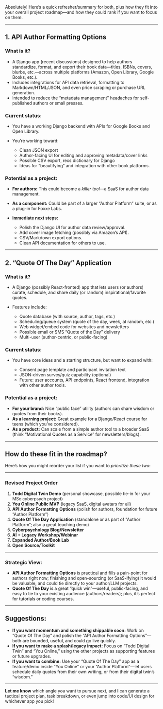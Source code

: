 Absolutely! Here’s a quick refresher/summary for both, plus how they fit into your overall project roadmap—and how they could rank if you want to focus on them.

---

## **1. API Author Formatting Options**

### **What is it?**

* A Django app (recent discussions) designed to help authors standardize, format, and export their book data—titles, ISBNs, covers, blurbs, etc.—across multiple platforms (Amazon, Open Library, Google Books, etc.).
* Includes integrations for API data retrieval, formatting to Markdown/HTML/JSON, and even price scraping or purchase URL generation.
* Intended to reduce the “metadata management” headaches for self-published authors or small presses.

### **Current status:**

* You have a working Django backend with APIs for Google Books and Open Library.
* You’re working toward:

  * Clean JSON export
  * Author-facing UI for editing and approving metadata/cover links
  * Possible CSV export, recs dictionary for Django
  * Ideas for “beautifying” and integration with other book platforms.

### **Potential as a project:**

* **For authors:** This could become a *killer tool*—a SaaS for author data management.
* **As a component:** Could be part of a larger “Author Platform” suite, or as a plug-in for Foxxe Labs.
* **Immediate next steps:**

  * Polish the Django UI for author data review/approval.
  * Add cover image fetching (possibly via Amazon’s API).
  * CSV/Markdown export options.
  * Clean API documentation for others to use.

---

## **2. “Quote Of The Day” Application**

### **What is it?**

* A Django (possibly React-fronted) app that lets users (or authors) curate, schedule, and share daily (or random) inspirational/favorite quotes.
* Features include:

  * Quote database (with source, author, tags, etc.)
  * Scheduling/queue system (quote of the day, week, at random, etc.)
  * Web widget/embed code for websites and newsletters
  * Possible email or SMS “Quote of the Day” delivery
  * Multi-user (author-centric, or public-facing)

### **Current status:**

* You have core ideas and a starting structure, but want to expand with:

  * Consent page template and participant invitation text
  * JSON-driven survey/quiz capability (optional)
  * Future: user accounts, API endpoints, React frontend, integration with other author tools.

### **Potential as a project:**

* **For your brand:** Nice “public face” utility (authors can share wisdom or quotes from their books).
* **As a learning project:** Great example for a Django/React course for teens (which you’ve considered).
* **As a product:** Can scale from a simple author tool to a broader SaaS (think “Motivational Quotes as a Service” for newsletters/blogs).

---

## **How do these fit in the roadmap?**

Here’s how you might reorder your list if you want to *prioritize these two*:

---

### **Revised Project Order**

1. **Todd Digital Twin Demo**
   (personal showcase, possible tie-in for your MSc cyberpsych project)
2. **You Online Public MVP**
   (legacy SaaS, digital avatars for all)
3. **API Author Formatting Options**
   (polish for authors, foundation for future “Author Platform”)
4. **Quote Of The Day Application**
   (standalone or as part of “Author Platform”; also a great teaching demo)
5. **Cyberpsychology Blog/Newsletter**
6. **AI + Legacy Workshop/Webinar**
7. **Expanded Author/Book Lab**
8. **Open Source/Toolkit**

---

### **Strategic View:**

* **API Author Formatting Options** is practical and fills a pain-point for authors right now; finishing and open-sourcing (or SaaS-ifying) it would be valuable, and could tie directly to your author/LLM projects.
* **Quote Of The Day** is a great “quick win”—useful, public-facing, and easy to tie to your existing audience (authors/readers); plus, it’s perfect for tutorials or coding courses.

---

## **Suggestions:**

* **If you want momentum and something shippable soon:**
  Work on “Quote Of The Day” and polish the “API Author Formatting Options”—both are bounded, useful, and could go live quickly.
* **If you want to make a splash/legacy impact:**
  Focus on “Todd Digital Twin” and “You Online,” using the other projects as supporting features or future upgrades.
* **If you want to combine:**
  Use your “Quote Of The Day” app as a feature/demo inside “You Online” or your “Author Platform”—let users schedule daily quotes from their own writing, or from their digital twin’s “wisdom.”

---

**Let me know** which angle you want to pursue next, and I can generate a tactical project plan, task breakdown, or even jump into code/UI design for whichever app you pick!
